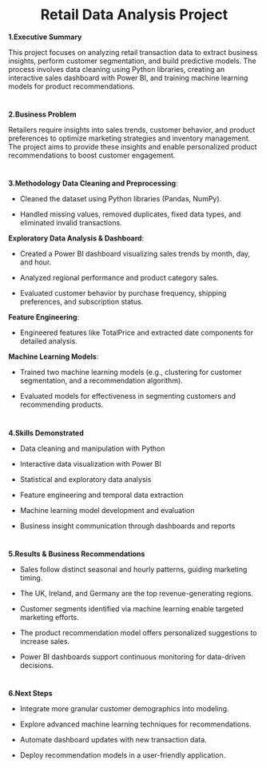 <h1 align="center">Retail Data Analysis Project</h1>


**1.Executive Summary**

This project focuses on analyzing retail transaction data to extract business insights, perform customer segmentation, and build predictive models. The process involves data cleaning using Python libraries, creating an interactive sales dashboard with Power BI, and training machine learning models for product recommendations.
#
**2.Business Problem**

Retailers require insights into sales trends, customer behavior, and product preferences to optimize marketing strategies and inventory management. The project aims to provide these insights and enable personalized product recommendations to boost customer engagement.
#
**3.Methodology**
**Data Cleaning and Preprocessing**:

- Cleaned the dataset using Python libraries (Pandas, NumPy).

- Handled missing values, removed duplicates, fixed data types, and eliminated invalid transactions.

**Exploratory Data Analysis & Dashboard**:

- Created a Power BI dashboard visualizing sales trends by month, day, and hour.

- Analyzed regional performance and product category sales.

- Evaluated customer behavior by purchase frequency, shipping preferences, and subscription status.

**Feature Engineering**:

- Engineered features like TotalPrice and extracted date components for detailed analysis.

**Machine Learning Models**:

- Trained two machine learning models (e.g., clustering for customer segmentation, and a recommendation algorithm).

- Evaluated models for effectiveness in segmenting customers and recommending products.
#
**4.Skills Demonstrated**
- Data cleaning and manipulation with Python

- Interactive data visualization with Power BI

- Statistical and exploratory data analysis

- Feature engineering and temporal data extraction

- Machine learning model development and evaluation

- Business insight communication through dashboards and reports
#
**5.Results & Business Recommendations**
- Sales follow distinct seasonal and hourly patterns, guiding marketing timing.

- The UK, Ireland, and Germany are the top revenue-generating regions.

- Customer segments identified via machine learning enable targeted marketing efforts.

- The product recommendation model offers personalized suggestions to increase sales.

- Power BI dashboards support continuous monitoring for data-driven decisions.
#
**6.Next Steps**
- Integrate more granular customer demographics into modeling.

- Explore advanced machine learning techniques for recommendations.

- Automate dashboard updates with new transaction data.

- Deploy recommendation models in a user-friendly application.
#
